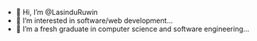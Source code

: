 - 👋 Hi, I’m @LasinduRuwin
- 👀 I’m interested in software/web development...
- 🌱 I’m a fresh graduate in computer science and software engineering...

<!---
LasinduRuwin/LasinduRuwin is a ✨ special ✨ repository because its `README.md` (this file) appears on your GitHub profile.
You can click the Preview link to take a look at your changes.
--->
